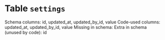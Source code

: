 ﻿# Table `settings`
Schema columns: id, updated_at, updated_by_id, value
Code-used columns: updated_at, updated_by_id, value
Missing in schema: 
Extra in schema (unused by code): id
